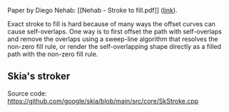 
Paper by Diego Nehab: [[Nehab - Stroke to fill.pdf]] ([link](https://w3.impa.br/~diego/publications/Neh20.pdf)).

Exact stroke to fill is hard because of many ways the offset curves can cause self-overlaps. One way is to first offset the path with self-overlaps and remove the overlaps using a sweep-line algorithm that resolves the non-zero fill rule, or render the self-overlapping shape directly as a filled path with the non-zero fill rule.


## Skia's stroker

Source code: https://github.com/google/skia/blob/main/src/core/SkStroke.cpp
